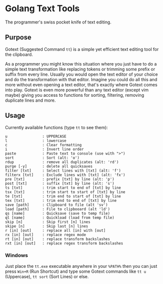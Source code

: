 # Golang Text Tools

The programmer's swiss pocket knife of text editing.

## Purpose

Gotext (Suggested Command `tt`) is a simple yet efficient text editing tool for the clipboard.

As a programmer you might know this situation where you just have to do a simple text transformation like replacing tokens or trimming
some prefix or suffix from every line. Usually you would open the text editor of your choice and do the transformation with that editor.
Imagine you could do all this and more without even opening a text editor, that's exactly where Gotext comes into play. Gotext is even
more powerful than any text editor (except vim maybe) giving you access to functions for sorting, filtering, removing duplicate lines
and more.

## Usage

Currently available functions (type `tt` to see them):

```
u                : UPPERCASE
l                : lowercase
c                : Clear formatting
i                : Invert line order
paste            : Paste text to console (use with ">")
sort             : Sort (alt: 'o')
rdup             : remove all duplicates (alt: 'rd')
purge [-y]       : delete all quicksaves
filter [txt]     : Select lines with [txt] (alt: 'f')
filterx [txt]    : Exclude lines with [txt] (alt: 'fx')
pre [txt]        : prefix [txt] by line (alt: 'p')
post [txt]       : suffix [txt] by line (alt: 's')
ts [txt]         : trim start to end of [txt] by line
tsx [txt]        : trim start to start of [txt] by line
te [txt]         : trim end to start of [txt] by line
tex [txt]        : trim end to end of [txt] by line
save [path]      : Clipboard to file (alt 'sv')
load [path]      : File to clipbooard (alt 'ld')
qs [name]        : Quicksave (save to temp file)
ql [name]        : Quickload (load from temp file)
skip [n]         : Skip first [n] lines
skipe [n]        : Skip last [n] lines
r [in] [out]     : replace all [in] with [out]
rx [in] [out]    : replace regex mode
rt [in] [out]    : replace transform backslashes
rxt [in] [out]   : replace regex transform backslashes
```

### Windows

Just place the `tt.exe` executable anywhere in your `%PATH%` then you can just press `Win+R` (Run Shortcut) and type some Gotext 
commands like `tt u` (Uppercase), `tt sort` (Sort Lines) or else.